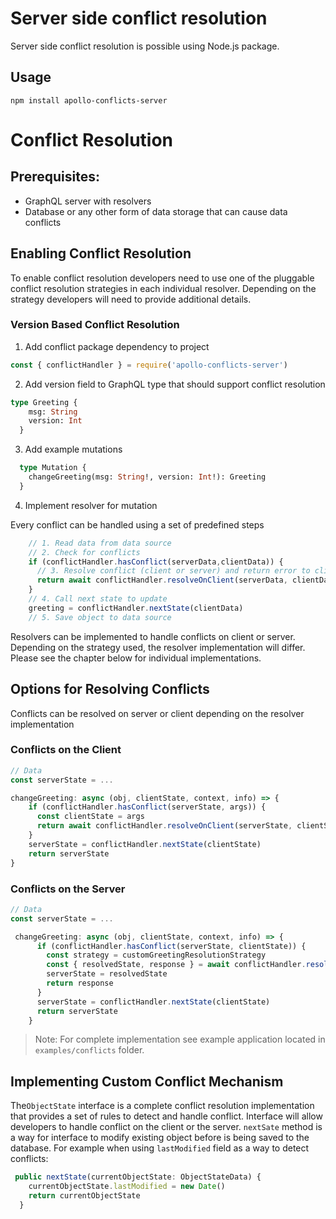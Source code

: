 # Server side conflict resolution

Server side conflict resolution is possible using Node.js package.

## Usage

```
npm install apollo-conflicts-server
```

# Conflict Resolution

## Prerequisites:

- GraphQL server with resolvers
- Database or any other form of data storage that can cause data conflicts

## Enabling Conflict Resolution

To enable conflict resolution developers need to use one of the pluggable conflict resolution strategies in each individual resolver. Depending on the strategy developers will need to provide additional details.

### Version Based Conflict Resolution

1. Add conflict package dependency to project

```javascript
const { conflictHandler } = require('apollo-conflicts-server')
```

2. Add version field to GraphQL type that should support conflict resolution

```graphql
type Greeting {
    msg: String
    version: Int
  }
```

3. Add example mutations

```graphql
  type Mutation {
    changeGreeting(msg: String!, version: Int!): Greeting
  }
```

4. Implement resolver for mutation

Every conflict can be handled using a set of predefined steps

```javascript
    // 1. Read data from data source
    // 2. Check for conflicts
    if (conflictHandler.hasConflict(serverData,clientData)) {
      // 3. Resolve conflict (client or server) and return error to client
      return await conflictHandler.resolveOnClient(serverData, clientData).response
    }
    // 4. Call next state to update
    greeting = conflictHandler.nextState(clientData)
    // 5. Save object to data source
```

Resolvers can be implemented to handle conflicts on client or server.
Depending on  the strategy used, the resolver implementation will differ.
Please see the chapter below for individual implementations.

## Options for Resolving Conflicts

Conflicts can be resolved on server or client depending on the resolver implementation

### Conflicts on the Client

```javascript
// Data
const serverState = ...

changeGreeting: async (obj, clientState, context, info) => {
    if (conflictHandler.hasConflict(serverState, args)) {
      const clientState = args
      return await conflictHandler.resolveOnClient(serverState, clientState).response
    }
    serverState = conflictHandler.nextState(clientState)
    return serverState
}
```

### Conflicts on the Server

```javascript
// Data
const serverState = ...

 changeGreeting: async (obj, clientState, context, info) => {
      if (conflictHandler.hasConflict(serverState, clientState)) {
        const strategy = customGreetingResolutionStrategy
        const { resolvedState, response } = await conflictHandler.resolveOnServer(strategy, serverState, clientState)
        serverState = resolvedState
        return response
      }
      serverState = conflictHandler.nextState(clientState)
      return serverState
    }
```

> Note: For complete implementation see example application located in `examples/conflicts` folder.

## Implementing Custom Conflict Mechanism

The`ObjectState` interface is a complete conflict resolution implementation that provides a set of rules to detect and handle conflict. Interface will allow developers to handle conflict on the client or the server. `nextSate` method is a way for interface to modify existing object before is being saved to the database.
For example when using `lastModified` field as a way to detect conflicts:

```typescript
 public nextState(currentObjectState: ObjectStateData) {
    currentObjectState.lastModified = new Date()
    return currentObjectState
  }
```
